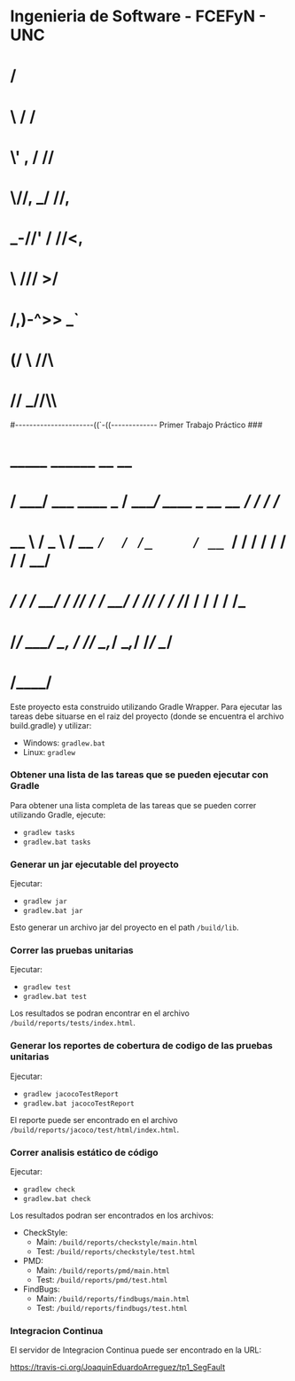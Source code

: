 # Ingenieria de Software - FCEFyN - UNC

#                              /
#               \             / /
#                \\\' ,      / //
#                 \\\//,   _/ //,
#                  \_-//' /  //<,
#                    \ ///  >/ 
#                    /,)-^>> _\`
#                    (/   \\ //\\
#                        // _//\\\\
#----------------------((`-((-------------  Primer Trabajo Práctico  ###
#     _____                     ______                     __   __   ##
#    / ___/   ___     ____ _   / ____/  ____ _   __  __   / /  / /_  #
#    \__ \   / _ \   / __ `/  / /_     / __ `/  / / / /  / /  / __/  #
#   ___/ /  /  __/  / /_/ /  / __/    / /_/ /  / /_/ /  / /  / /_    
#  /____/   \___/   \__, /  /_/       \__,_/   \__,_/  /_/   \__/  
#                  /____/                                          

Este proyecto esta construido utilizando Gradle Wrapper. Para ejecutar las tareas debe situarse en el raiz del proyecto (donde se encuentra el archivo build.gradle) y utilizar:

- Windows: ``gradlew.bat``
- Linux: ``gradlew``

### Obtener una lista de las tareas que se pueden ejecutar con Gradle


Para obtener una lista completa de las tareas que se pueden correr utilizando Gradle, ejecute:

- ``gradlew tasks``
- ``gradlew.bat tasks``

### Generar un jar ejecutable del proyecto

Ejecutar:

- ``gradlew jar``
- ``gradlew.bat jar``

Esto generar un archivo jar del proyecto en el path ``/build/lib``.

### Correr las pruebas unitarias

Ejecutar:

- ``gradlew test``
- ``gradlew.bat test``

Los resultados se podran encontrar en el archivo ``/build/reports/tests/index.html``.

### Generar los reportes de cobertura de codigo de las pruebas unitarias

Ejecutar:

- ``gradlew jacocoTestReport``
- ``gradlew.bat jacocoTestReport``

El reporte puede ser encontrado en el archivo ``/build/reports/jacoco/test/html/index.html``.

### Correr analisis estático de código

Ejecutar:

- ``gradlew check``
- ``gradlew.bat check``

Los resultados podran ser encontrados en los archivos:

- CheckStyle:
	- Main: ``/build/reports/checkstyle/main.html``
	- Test: ``/build/reports/checkstyle/test.html``
- PMD:
	- Main: ``/build/reports/pmd/main.html``
	- Test: ``/build/reports/pmd/test.html``
- FindBugs:
	- Main: ``/build/reports/findbugs/main.html``
	- Test: ``/build/reports/findbugs/test.html``

### Integracion Continua

El servidor de Integracion Continua puede ser encontrado en la URL:

https://travis-ci.org/JoaquinEduardoArreguez/tp1_SegFault




